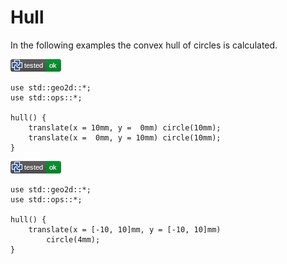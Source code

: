 # Hull

In the following examples the convex hull of circles is calculated.

[![test](.test/hull_single.png)](.test/hull_single.log)

```µcad,hull_single
use std::geo2d::*;
use std::ops::*;

hull() {
    translate(x = 10mm, y =  0mm) circle(10mm);
    translate(x =  0mm, y = 10mm) circle(10mm);
}
```

[![test](.test/hull_multiple.png)](.test/hull_multiple.log)

```µcad,hull_multiple
use std::geo2d::*;
use std::ops::*;

hull() {
    translate(x = [-10, 10]mm, y = [-10, 10]mm)
        circle(4mm);
}
```
